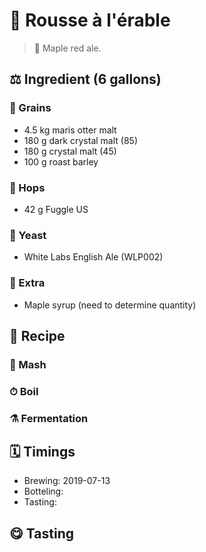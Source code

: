# 🍺 Rousse à l'érable

> 📝 Maple red ale.

##  ⚖️ Ingredient (6 gallons)

### 🌾 Grains

* 4.5 kg maris otter malt
* 180 g dark crystal malt (85)
* 180 g crystal malt (45)
* 100 g roast barley

### 🌿 Hops

* 42 g Fuggle US

### 🧫 Yeast

* White Labs English Ale (WLP002)

### 🍁 Extra

* Maple syrup (need to determine quantity)

## 📖 Recipe

### 🚰 Mash

### ⏱  Boil

### ⚗️ Fermentation

## 🗓 Timings

* Brewing: 2019-07-13
* Botteling:
* Tasting:

## 😋 Tasting
